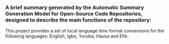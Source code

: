 ### A brief summary generated by the Automatic Summary Generation Model for Open-Source Code Repositories, designed to describe the main functions of the repository:

This project provides a set of local language time format conversions for the following languages: English, Igbo, Yoruba, Hausa and Efik.
